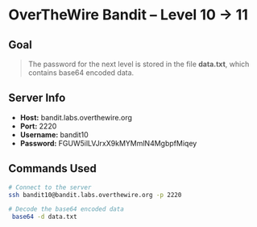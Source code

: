 # OverTheWire Bandit – Level 10 → 11

## Goal
> The password for the next level is stored in the file **data.txt**, which contains base64 encoded data.

## Server Info
- **Host:** bandit.labs.overthewire.org
- **Port:** 2220
- **Username:** bandit10
- **Password:** FGUW5ilLVJrxX9kMYMmlN4MgbpfMiqey

## Commands Used
```bash
# Connect to the server
ssh bandit10@bandit.labs.overthewire.org -p 2220

# Decode the base64 encoded data
 base64 -d data.txt

